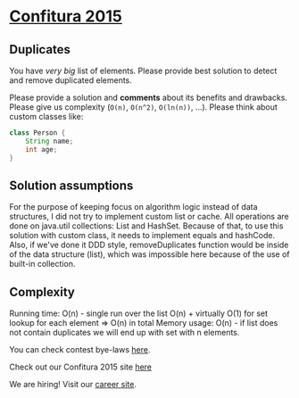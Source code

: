 # [Confitura 2015](http://tech.viacom.com/warsawsdc/confitura2015/)
## Duplicates

You have *very big* list of elements. Please provide best solution to detect and remove duplicated elements.

Please provide a solution and **comments** about its benefits and drawbacks. Please give us complexity (`O(n)`, `O(n^2)`, `O(ln(n))`, ...). Please think about custom classes like:

```java
class Person {
    String name;
    int age;
}
```
## Solution assumptions
For the purpose of keeping focus on algorithm logic instead of data structures, I did not try to implement custom 
list or cache. All operations are done on java.util collections: List and HashSet. Because of that, to use this 
solution with custom class, it needs to implement equals and hashCode.
Also, if we've done it DDD style, removeDuplicates function would be inside of the data structure (list), which was 
impossible here because of the use of built-in collection.

## Complexity
Running time: O(n) - single run over the list O(n) + virtually O(1) for set lookup for each element => O(n) in total
Memory usage: O(n) - if list does not contain duplicates we will end up with set with n elements.

You can check contest bye-laws [here](http://tech.viacom.com/warsawsdc/confitura2015/Regulamin_konkurs_Viacom_programmer_adventure_2015.pdf).

Check out our Confitura 2015 site [here](http://tech.viacom.com/warsawsdc/confitura2015/)

We are hiring! Visit our [career site](http://tech.viacom.com/careers/).
